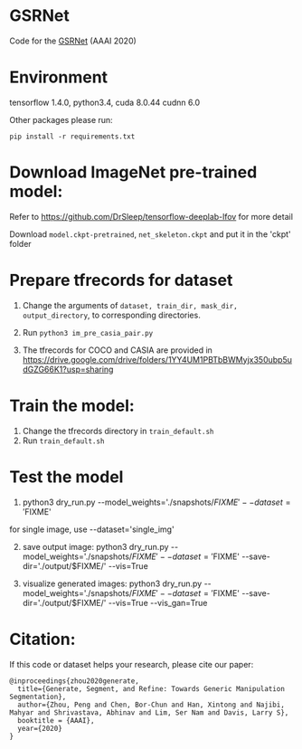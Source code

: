 # GSRNet
Code for the [GSRNet](https://arxiv.org/abs/1811.09729) (AAAI 2020)

# Environment
tensorflow 1.4.0, python3.4, cuda 8.0.44 cudnn 6.0

Other packages please run:
```
pip install -r requirements.txt
```

# Download ImageNet pre-trained model:

Refer to https://github.com/DrSleep/tensorflow-deeplab-lfov for more detail

Download ```model.ckpt-pretrained```, ```net_skeleton.ckpt``` and put it in the 'ckpt' folder

# Prepare tfrecords for dataset
1. Change the arguments of ```dataset, train_dir, mask_dir, output_directory```, to corresponding directories.

2. Run ```python3 im_pre_casia_pair.py```

3. The tfrecords for COCO and CASIA are provided in
https://drive.google.com/drive/folders/1YY4UM1PBTbBWMyjx350ubp5udGZG66K1?usp=sharing


# Train the model:
1. Change the tfrecords directory in ```train_default.sh```
2. Run ```train_default.sh```


# Test the model
1. python3 dry_run.py --model_weights='./snapshots/$FIXME' --dataset='$FIXME'

for single image, use --dataset='single_img'

2. save output image:
python3 dry_run.py --model_weights='./snapshots/$FIXME' --dataset='$FIXME' --save-dir='./output/$FIXME/' --vis=True

3. visualize generated images:
python3 dry_run.py --model_weights='./snapshots/$FIXME' --dataset='$FIXME' --save-dir='./output/$FIXME/' --vis=True --vis_gan=True

# Citation:
If this code or dataset helps your research, please cite our paper:
```
@inproceedings{zhou2020generate,
  title={Generate, Segment, and Refine: Towards Generic Manipulation Segmentation},
  author={Zhou, Peng and Chen, Bor-Chun and Han, Xintong and Najibi, Mahyar and Shrivastava, Abhinav and Lim, Ser Nam and Davis, Larry S},
  booktitle = {AAAI},
  year={2020}
}
```
